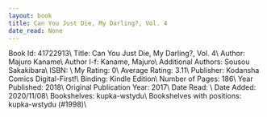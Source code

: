 ```yaml
---
layout: book
title: Can You Just Die, My Darling?, Vol. 4
date_read: None
---
```


Book Id: 41722913\ 
Title: Can You Just Die, My Darling?, Vol. 4\ 
Author: Majuro Kaname\ 
Author l-f: Kaname, Majuro\ 
Additional Authors: Sousou Sakakibara\ 
ISBN: \ 
My Rating: 0\ 
Average Rating: 3.11\ 
Publisher: Kodansha Comics Digital-First!\ 
Binding: Kindle Edition\ 
Number of Pages: 186\ 
Year Published: 2018\ 
Original Publication Year: 2017\ 
Date Read: \ 
Date Added: 2020/11/08\ 
Bookshelves: kupka-wstydu\ 
Bookshelves with positions: kupka-wstydu (#1998)\ 

